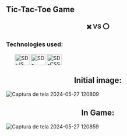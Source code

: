 <h2>Tic-Tac-Toe Game</h2>
<h3 align="center"> ✖️ VS ⭕</h3>

<h3>Technologies used:</h3>
<ul>  
 <img align="center" alt="SD-JS" height="30" width="40" src="https://cdn.jsdelivr.net/gh/devicons/devicon@latest/icons/javascript/javascript-original.svg">
 <img align="center" alt="SD-HTML" height="30" width="40" src="https://cdn.jsdelivr.net/gh/devicons/devicon@latest/icons/html5/html5-original.svg">
 <img align="center" alt="SD-CSS" height="30" width="40" src="https://cdn.jsdelivr.net/gh/devicons/devicon@latest/icons/css3/css3-original.svg">
</ul>

<h2 align="center">Initial image:</h2>

![Captura de tela 2024-05-27 120809](https://github.com/SandynellyDiniz/tic-tac-toe/assets/160080540/f5c119d5-1114-4ddd-9a31-80488e70220f)

<h2 align="center">In Game:</h2>

![Captura de tela 2024-05-27 120859](https://github.com/SandynellyDiniz/tic-tac-toe/assets/160080540/fc2acd62-d781-4d97-9fc8-ebd6e37ef7d0)



